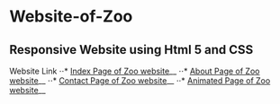 # Website-of-Zoo
## Responsive Website using Html 5 and CSS

Website Link 
⋅⋅* [Index Page of Zoo website](https://uzair540.github.io/Website-of-Zoo/zoo/index.html#)__
⋅⋅* [About Page of Zoo website](https://uzair540.github.io/Website-of-Zoo/zoo1/about.html#)__
⋅⋅* [Contact Page of Zoo website](https://uzair540.github.io/Website-of-Zoo/zoo2/contact.html#)__
⋅⋅* [Animated Page of Zoo website](https://uzair540.github.io/Website-of-Zoo/zoo3/animation.html#)__
